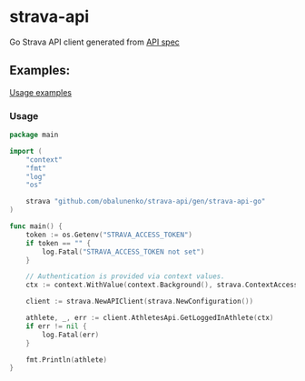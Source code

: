 # strava-api

Go Strava API client generated from [API spec](https://developers.strava.com/swagger/swagger.json)

## Examples:

[Usage examples](examples/client_example_test.go)

### Usage

```go
package main

import (
	"context"
	"fmt"
	"log"
	"os"

	strava "github.com/obalunenko/strava-api/gen/strava-api-go"
)

func main() {
	token := os.Getenv("STRAVA_ACCESS_TOKEN")
	if token == "" {
		log.Fatal("STRAVA_ACCESS_TOKEN not set")
	}

	// Authentication is provided via context values.
	ctx := context.WithValue(context.Background(), strava.ContextAccessToken, token)

	client := strava.NewAPIClient(strava.NewConfiguration())

	athlete, _, err := client.AthletesApi.GetLoggedInAthlete(ctx)
	if err != nil {
		log.Fatal(err)
	}

	fmt.Println(athlete)
}
```

